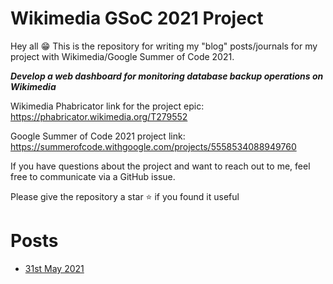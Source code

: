 ﻿# Wikimedia GSoC 2021 Project

Hey all :grin: This is the repository for writing my "blog" posts/journals for my project with Wikimedia/Google Summer of Code 2021. 

***Develop a web dashboard for monitoring database backup operations on Wikimedia***

Wikimedia Phabricator link for the project epic: https://phabricator.wikimedia.org/T279552

Google Summer of Code 2021 project link:
https://summerofcode.withgoogle.com/projects/5558534088949760

If you have questions about the project and want to reach out to me, feel free to communicate via a GitHub issue.

Please give the repository a star :star: if you found it useful

# Posts

- [31st May 2021](posts/31-05-2021.md)


